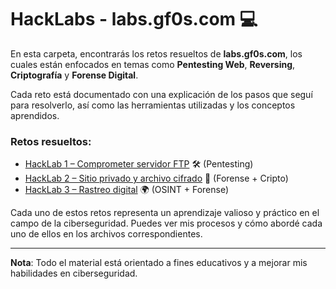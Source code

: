 # HackLabs - labs.gf0s.com 💻

En esta carpeta, encontrarás los retos resueltos de **labs.gf0s.com**, los cuales están enfocados en temas como **Pentesting Web**, **Reversing**, **Criptografía** y **Forense Digital**.

Cada reto está documentado con una explicación de los pasos que seguí para resolverlo, así como las herramientas utilizadas y los conceptos aprendidos.

### Retos resueltos:

- [HackLab 1 – Comprometer servidor FTP](./HackLab1.md) 🛠️ (Pentesting)
- [HackLab 2 – Sitio privado y archivo cifrado](./HackLab2.md) 🔐 (Forense + Cripto)
- [HackLab 3 – Rastreo digital](./HackLab3.md) 🌍 (OSINT + Forense)

Cada uno de estos retos representa un aprendizaje valioso y práctico en el campo de la ciberseguridad. Puedes ver mis procesos y cómo abordé cada uno de ellos en los archivos correspondientes.
 
---

**Nota**: Todo el material está orientado a fines educativos y a mejorar mis habilidades en ciberseguridad.
